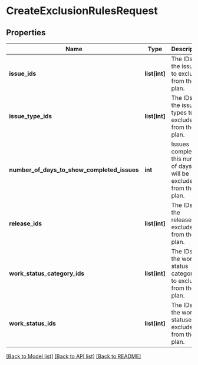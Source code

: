# CreateExclusionRulesRequest

## Properties
Name | Type | Description | Notes
------------ | ------------- | ------------- | -------------
**issue_ids** | **list[int]** | The IDs of the issues to exclude from the plan. | [optional] 
**issue_type_ids** | **list[int]** | The IDs of the issue types to exclude from the plan. | [optional] 
**number_of_days_to_show_completed_issues** | **int** | Issues completed this number of days ago will be excluded from the plan. | [optional] 
**release_ids** | **list[int]** | The IDs of the releases to exclude from the plan. | [optional] 
**work_status_category_ids** | **list[int]** | The IDs of the work status categories to exclude from the plan. | [optional] 
**work_status_ids** | **list[int]** | The IDs of the work statuses to exclude from the plan. | [optional] 

[[Back to Model list]](../README.md#documentation-for-models) [[Back to API list]](../README.md#documentation-for-api-endpoints) [[Back to README]](../README.md)

